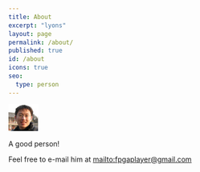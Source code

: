 ```yaml
---
title: About
excerpt: "lyons"
layout: page
permalink: /about/
published: true
id: /about
icons: true
seo:
  type: person
---
```


![alt text](/assets/img/headshot.jpg "Description goes here")

A good person!

Feel free to e-mail him at <mailto:fpgaplayer@gmail.com> 
